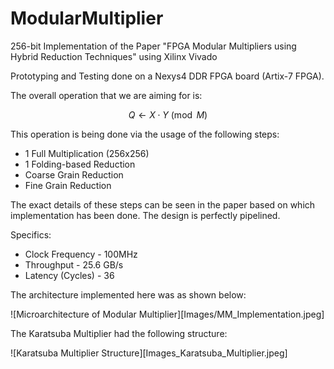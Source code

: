 # ModularMultiplier
256-bit Implementation of the Paper "FPGA Modular Multipliers using Hybrid Reduction Techniques" using Xilinx Vivado

Prototyping and Testing done on a Nexys4 DDR FPGA board (Artix-7 FPGA).

The overall operation that we are aiming for is:

$$
Q \leftarrow X \cdot Y \pmod{M}
$$

This operation is being done via the usage of the following steps:

- 1 Full Multiplication (256x256)
- 1 Folding-based Reduction
- Coarse Grain Reduction
- Fine Grain Reduction

The exact details of these steps can be seen in the paper based on which implementation has been done. The design is perfectly pipelined.

Specifics:

- Clock Frequency - 100MHz
- Throughput - 25.6 GB/s
- Latency (Cycles) - 36

The architecture implemented here was as shown below:

![Microarchitecture of Modular Multiplier][Images/MM_Implementation.jpeg]

The Karatsuba Multiplier had the following structure:

![Karatsuba Multiplier Structure][Images_Karatsuba_Multiplier.jpeg]


